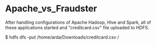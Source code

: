 # Apache_vs_Fraudster

After handling configurations of Apache Hadoop, Hive and Spark, all of these applications started and "creditcard.csv" file uploaded to HDFS.

$ hdfs dfs -put /home/arda/Downloads/creditcard.csv /
